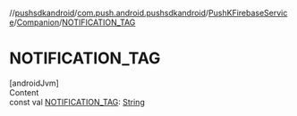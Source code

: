 //[pushsdkandroid](../../../index.md)/[com.push.android.pushsdkandroid](../../index.md)/[PushKFirebaseService](../index.md)/[Companion](index.md)/[NOTIFICATION_TAG](-n-o-t-i-f-i-c-a-t-i-o-n_-t-a-g.md)



# NOTIFICATION_TAG  
[androidJvm]  
Content  
const val [NOTIFICATION_TAG](-n-o-t-i-f-i-c-a-t-i-o-n_-t-a-g.md): [String](https://kotlinlang.org/api/latest/jvm/stdlib/kotlin/-string/index.html)  



